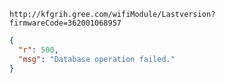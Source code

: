 `http://kfgrih.gree.com/wifiModule/Lastversion?firmwareCode=362001068957`

```json
{
  "r": 500,
  "msg": "Database operation failed."
}
```
